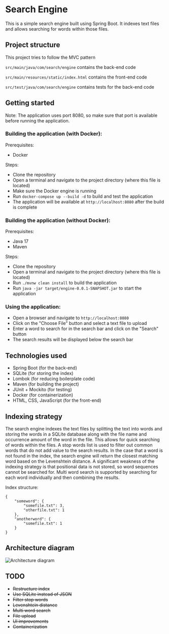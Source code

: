 # Search Engine

This is a simple search engine built using Spring Boot. It indexes text files and allows searching for words within those files.

## Project structure

This project tries to follow the MVC pattern

```src/main/java/com/search/engine``` contains the back-end code

```src/main/resources/static/index.html``` contains the front-end code

```src/test/java/com/search/engine``` contains tests for the back-end code

## Getting started 

Note: The application uses port 8080, so make sure that port is available before running the application.

### Building the application (with Docker):

Prerequisites:

- Docker

Steps:

- Clone the repository
- Open a terminal and navigate to the project directory (where this file is located)
- Make sure the Docker engine is running
- Run ```docker-compose up --build -d``` to build and test the application
- The application will be available at ```http://localhost:8080``` after the build is complete

### Building the application (without Docker):

Prerequisites:

- Java 17
- Maven

Steps:

- Clone the repository
- Open a terminal and navigate to the project directory (where this file is located)
- Run ```./mvnw clean install``` to build the application
- Run ```java -jar target/engine-0.0.1-SNAPSHOT.jar``` to start the application

### Using the application:

- Open a browser and navigate to ```http://localhost:8080```
- Click on the "Choose File" button and select a text file to upload
- Enter a word to search for in the search bar and click on the "Search" button
- The search results will be displayed below the search bar

## Technologies used

- Spring Boot (for the back-end)
- SQLite (for storing the index)
- Lombok (for reducing boilerplate code)
- Maven (for building the project)
- JUnit + Mockito (for testing)
- Docker (for containerization)
- HTML, CSS, JavaScript (for the front-end)

## Indexing strategy

The search engine indexes the text files by splitting the text into words and storing the words in a SQLite database along with the file name and occurrence amount of the word in the file. This allows for quick searching of words within the files. A stop words list is used to filter out common words that do not add value to the search results. In the case that a word is not found in the index, the search engine will return the closest matching word based on the Levenshtein distance. A significant weakness of the indexing strategy is that positional data is not stored, so word sequences cannot be searched for. Multi word search is supported by searching for each word individually and then combining the results.

Index structure:

```
{
    "someword": {
        "somefile.txt": 3,
        "otherfile.txt": 1
    },
    "anotherword": {
        "somefile.txt": 1
    }
}
```

## Architecture diagram

![Architecture diagram](images/search2.png)

## TODO

 - ~~Restructure index~~
 - ~~Use SQLite instead of JSON~~
 - ~~Filter stop words~~
 - ~~Levenshtein distance~~
 - ~~Multi word search~~
 - ~~File upload~~
 - ~~UI improvements~~
 - ~~Containerization~~